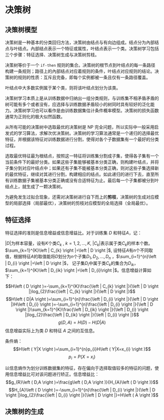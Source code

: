 # 决策树
## 决策树模型
决策树是一种基本的分类回归方法，决策树由结点与有向边组成。结点分为內部结点与叶结点。內部结点表示一个特征或属性，叶结点表示一个类。决策树学习包括三个步骤：特征选择、决策树生成与决策树剪枝。

决策树等价于一个 ```if-then``` 规则的集合。决策树的根节点到叶结点的每一条路径构建一条规则；路径上的內部结点对应着规则的条件，叶结点对应规则的结论。决策树的规则的性质：互斥且完备，即每个实例都被一条且仅有一条路径覆盖。

叶结点中大多数实例属于某个类，则将该叶结点划分为该类。

决策树学习本质上是从训练数据中归纳出一组分类规则，与训练集不相矛盾矛盾的树可能有多个或者没有，应选择与训练数据矛盾较小的树同时具有较好的泛化能力。决策树学习也可以看作是由训练数据集估计条件概率模型。决策树的损失函数通常为正则化的极大似然函数。

从所有可能的决策树中选取最优的决策树是 NP 完全问题，所以实际中一般采用启发式的学习算法，求解次优决策树。决策树的学习算法通常是一个递归的选择最优特征，并根据该特征对训练数据进行分割，使得对各个子数据集有一个最好的分类过程。

选取最优特征最为根结点，按照这一特征将训练集分割成子集，使得各子集有一个当前条件下的最好分类。如果这些子集能够被基本分类正确，则构建叶结点，并将子集分到对应叶结点中；如果还有子集不能被基本分类正确，则对这些子集选择新的最优特征，继续对其进行分割，构建相应的结点。如此递归的进行下去，直至所有训练数据子集被基本分类正确或没有合适特征为止。最后每一个子集都被分到叶结点上，就生成了一颗决策树。

为避免发生过拟合现象，还需对决策树进行自下而上的**剪枝**，决策树的生成对应模型的局部选择（局部最优），决策树的剪枝对应模型的全局选择（全局最优）。
## 特征选择
特征选择的准则是信息增益或信息增益比。对于训练集 $D$ 和特征$A$，记：

$\left | D \right |$为样本容量，设有$K$个类$C_{k}$ , $k=1,2,...,K$, $\left | C_{k} \right |$表示属于类$C_{k}$的样本个数。$\sum_{k=1}^{K}\left | C_{k} \right |=\left | D \right |$, 设特征$A$有$n$个不同取值，根据特征$A$的取值能将$D$划分为$n$个子集$D_{1},D_{2},...,D_{n}$ ，$\sum_{i=1}^{n}\left | D_{i} \right |=\left | D \right |$， 记子集$D_{i}$中属于类$C_{k}$的集合为$D_{ik}$，$\sum_{k=1}^{K}\left | D_{ik} \right |=\left | D_{i}\right |$。信息增益计算如下：


$$H\left ( D \right )=-\sum_{k=1}^{K}\frac{\left | C_{k} \right |}{\left | D \right |}log_{2}\frac{\left | C_{k} \right |}{\left | D \right |}$$
$$H\left ( D|A \right )=\sum_{i=1}^{n}\frac{\left | D_{i} \right |}{\left | D \right |}H\left ( D_{i} \right )=-\sum_{i=1}^{n}\frac{\left | D_{i} \right |}{\left | D \right |}\sum_{k=1}^{K}\frac{\left | D_{ik} \right |}{\left | D_{i} \right |}log_{2}\frac{\left | D_{ik} \right |}{\left | D_{i} \right |}$$
$$g\left ( D,A \right )=H\left ( D \right )-H\left ( D|A \right )$$
信息增益实际上为类 $D$ 和特征 $A$ 之间的互信息。

条件熵：
$$H\left ( Y|X \right )=\sum_{i=1}^{n}p_{i}H\left ( Y|X=x_{i} \right )$$
$$p_{i}=P\left ( X=x_{i} \right )$$

以信息熵作为划分训练数据集的特征，存在偏向于选择取值较多的特征的问题，使用信息增益比可对该问题进行矫正。信息增益比：
$$g_{R}\left ( D,A \right )=\frac{g\left ( D,A \right )}{H_{A}\left ( D \right )}$$
$$H_{A}\left ( D \right )=-\sum_{i=1}^{n}\frac{\left | D_{i} \right |}{\left | D \right |}log_{2}\frac{\left | D_{i} \right |}{\left | D \right |}=H\left ( A \right )$$
## 决策树的生成